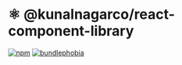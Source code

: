 # ⚛️ @kunalnagarco/react-component-library

[![npm](https://badgen.net/npm/v/@kunalnagarco/react-component-library)](https://www.npmjs.com/package/@kunalnagarco/react-component-library)
[![bundlephobia](https://badgen.net/bundlephobia/min/@kunalnagarco/react-component-library)](https://bundlephobia.com/result?p=@kunalnagarco/react-component-library@latest)
